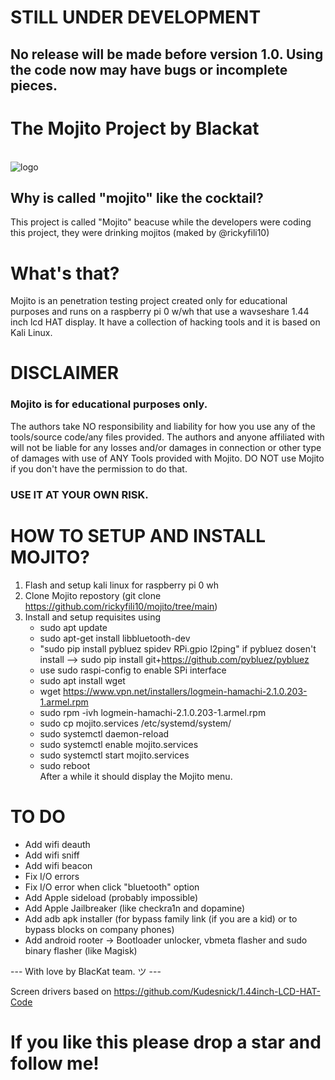 # STILL UNDER DEVELOPMENT
## No release will be made before version 1.0. Using the code now may have bugs or incomplete pieces.

# The Mojito Project by Blackat
<br>![logo](https://github.com/rickyfili10/mojito/blob/main/logo.png)
## Why is called "mojito" like the cocktail?
This project is called "Mojito" beacuse while the developers were coding this project, they were drinking mojitos (maked by @rickyfili10)

# What's that?
Mojito is an penetration testing project created only for educational purposes and runs on a raspberry pi 0 w/wh that use a wavseshare 1.44 inch lcd HAT display. It have a collection of hacking tools and it is based on Kali Linux. 

# DISCLAIMER
### Mojito is for educational purposes only.
The authors take NO responsibility and liability for how you use any of the tools/source code/any files provided. The authors and anyone affiliated with will not be liable for any losses and/or damages in connection or other type of damages with use of ANY Tools provided with Mojito. DO NOT use Mojito if you don't have the permission to do that. 
### USE IT AT YOUR OWN RISK.

# HOW TO SETUP AND INSTALL MOJITO?
1. Flash and setup kali linux for raspberry pi 0 wh
2. Clone Mojito repostory (git clone https://github.com/rickyfili10/mojito/tree/main)
3. Install and setup requisites using
   - sudo apt update
   - sudo apt-get install libbluetooth-dev
   - "sudo pip install pybluez spidev RPi.gpio l2ping" if pybluez dosen't install --> sudo pip install git+https://github.com/pybluez/pybluez
   - use sudo raspi-config to enable SPi interface
   - sudo apt install wget
   - wget https://www.vpn.net/installers/logmein-hamachi-2.1.0.203-1.armel.rpm
   - sudo rpm -ivh logmein-hamachi-2.1.0.203-1.armel.rpm
   - sudo cp mojito.services /etc/systemd/system/
   - sudo systemctl daemon-reload
   - sudo systemctl enable mojito.services
   - sudo systemctl start mojito.services
   - sudo reboot
  <br>After a while it should display the Mojito menu.
  
# TO DO
   - Add wifi deauth
   - Add wifi sniff
   - Add wifi beacon
   - Fix I/O errors
   - Fix I/O error when click "bluetooth" option
   - Add Apple sideload (probably impossible)
   - Add Apple Jailbreaker (like checkra1n and dopamine)
   - Add adb apk installer (for bypass family link (if you are a kid) or to bypass blocks on company phones)
   - Add android rooter -> Bootloader unlocker, vbmeta flasher and sudo binary flasher (like Magisk)



--- With love by BlacKat team. ツ ---

Screen drivers based on https://github.com/Kudesnick/1.44inch-LCD-HAT-Code
# If you like this please drop a star and follow me!
